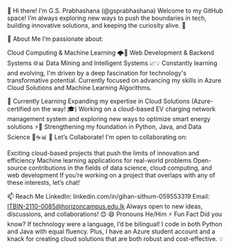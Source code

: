 👋 Hi there! I’m G.S. Prabhashana (@gsprabhashana)
Welcome to my GitHub space! I’m always exploring new ways to push the boundaries in tech, building innovative solutions, and keeping the curiosity alive. 🚀

👀 About Me
I’m passionate about:

Cloud Computing & Machine Learning 🌩️🤖
Web Development & Backend Systems 🌐📊
Data Mining and Intelligent Systems 📈💡
Constantly learning and evolving, I'm driven by a deep fascination for technology's transformative potential. Currently focused on advancing my skills in Azure Cloud Solutions and Machine Learning Algorithms.

🌱 Currently Learning
Expanding my expertise in Cloud Solutions (Azure-certified on the way! 🎓)
Working on a cloud-based EV charging network management system and exploring new ways to optimize smart energy solutions ⚡🚗
Strengthening my foundation in Python, Java, and Data Science 🐍☕📊
💞️ Let’s Collaborate!
I'm open to collaborating on:

Exciting cloud-based projects that push the limits of innovation and efficiency
Machine learning applications for real-world problems
Open-source contributions in the fields of data science, cloud computing, and web development
If you’re working on a project that overlaps with any of these interests, let’s chat!

📫 Reach Me
LinkedIn: linkedin.com/in/gihan-sithum-059553319
Email: ITBIN-2110-0085@horizoncampus.edu.lk
Always open to new ideas, discussions, and collaborations! 😊
😄 Pronouns
He/Him
⚡ Fun Fact
Did you know? If technology were a language, I’d be bilingual! I code in both Python and Java with equal fluency. Plus, I have an Azure student account and a knack for creating cloud solutions that are both robust and cost-effective. 💡

<!---
gsprabhashana/gsprabhashana is a ✨ special ✨ repository because its `README.md` (this file) appears on your GitHub profile.
You can click the Preview link to take a look at your changes.
--->
